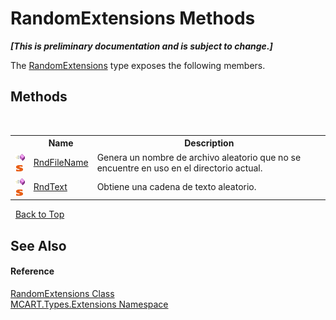 # RandomExtensions Methods
 _**\[This is preliminary documentation and is subject to change.\]**_

The <a href="f618dd0b-773d-54df-56f9-f599de304619">RandomExtensions</a> type exposes the following members.


## Methods
&nbsp;<table><tr><th></th><th>Name</th><th>Description</th></tr><tr><td>![Public method](media/pubmethod.gif "Public method")![Static member](media/static.gif "Static member")</td><td><a href="7a7be3f0-64cc-b669-c55c-4497332252c4">RndFileName</a></td><td>
Genera un nombre de archivo aleatorio que no se encuentre en uso en el directorio actual.</td></tr><tr><td>![Public method](media/pubmethod.gif "Public method")![Static member](media/static.gif "Static member")</td><td><a href="64275a11-11d8-bf7d-3df3-c29c33f154fb">RndText</a></td><td>
Obtiene una cadena de texto aleatorio.</td></tr></table>&nbsp;
<a href="#randomextensions-methods">Back to Top</a>

## See Also


#### Reference
<a href="f618dd0b-773d-54df-56f9-f599de304619">RandomExtensions Class</a><br /><a href="a8e71047-44e0-7000-43f0-67a6f5b9758c">MCART.Types.Extensions Namespace</a><br />